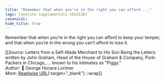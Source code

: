 ```yaml
---
title: "Remember that when you’re in the right you can afford ..."
tags: favorite supplementals-10325387
canonical: 
hide_title: true
---
```


Remember that when you’re in the right you can afford to keep your temper, and that when you’re in the wrong you can’t afford to lose it.


[[_Source_: Letters from a Self-Made Merchant to His Son Being the Letters written by John Graham, Head of the House of Graham & Company, Pork-Packers in Chicago, ... known to his intimates as "Piggy."<br>
_Author_: 📕 George Horace Lorimer<br>
_More_: [Readwise URL](https://readwise.io/open/210678312){:target="_blank"}
::wrap]]